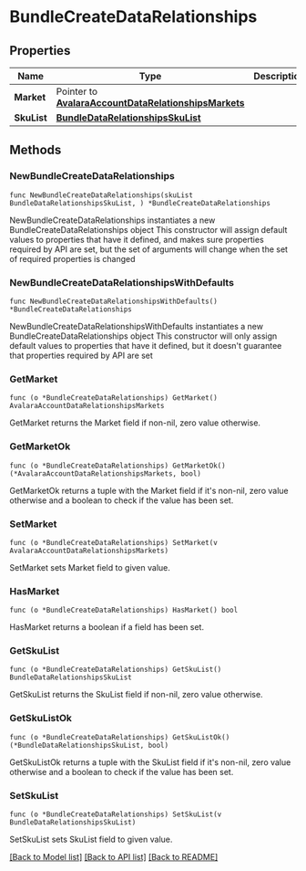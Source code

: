 # BundleCreateDataRelationships

## Properties

Name | Type | Description | Notes
------------ | ------------- | ------------- | -------------
**Market** | Pointer to [**AvalaraAccountDataRelationshipsMarkets**](AvalaraAccountDataRelationshipsMarkets.md) |  | [optional] 
**SkuList** | [**BundleDataRelationshipsSkuList**](BundleDataRelationshipsSkuList.md) |  | 

## Methods

### NewBundleCreateDataRelationships

`func NewBundleCreateDataRelationships(skuList BundleDataRelationshipsSkuList, ) *BundleCreateDataRelationships`

NewBundleCreateDataRelationships instantiates a new BundleCreateDataRelationships object
This constructor will assign default values to properties that have it defined,
and makes sure properties required by API are set, but the set of arguments
will change when the set of required properties is changed

### NewBundleCreateDataRelationshipsWithDefaults

`func NewBundleCreateDataRelationshipsWithDefaults() *BundleCreateDataRelationships`

NewBundleCreateDataRelationshipsWithDefaults instantiates a new BundleCreateDataRelationships object
This constructor will only assign default values to properties that have it defined,
but it doesn't guarantee that properties required by API are set

### GetMarket

`func (o *BundleCreateDataRelationships) GetMarket() AvalaraAccountDataRelationshipsMarkets`

GetMarket returns the Market field if non-nil, zero value otherwise.

### GetMarketOk

`func (o *BundleCreateDataRelationships) GetMarketOk() (*AvalaraAccountDataRelationshipsMarkets, bool)`

GetMarketOk returns a tuple with the Market field if it's non-nil, zero value otherwise
and a boolean to check if the value has been set.

### SetMarket

`func (o *BundleCreateDataRelationships) SetMarket(v AvalaraAccountDataRelationshipsMarkets)`

SetMarket sets Market field to given value.

### HasMarket

`func (o *BundleCreateDataRelationships) HasMarket() bool`

HasMarket returns a boolean if a field has been set.

### GetSkuList

`func (o *BundleCreateDataRelationships) GetSkuList() BundleDataRelationshipsSkuList`

GetSkuList returns the SkuList field if non-nil, zero value otherwise.

### GetSkuListOk

`func (o *BundleCreateDataRelationships) GetSkuListOk() (*BundleDataRelationshipsSkuList, bool)`

GetSkuListOk returns a tuple with the SkuList field if it's non-nil, zero value otherwise
and a boolean to check if the value has been set.

### SetSkuList

`func (o *BundleCreateDataRelationships) SetSkuList(v BundleDataRelationshipsSkuList)`

SetSkuList sets SkuList field to given value.



[[Back to Model list]](../README.md#documentation-for-models) [[Back to API list]](../README.md#documentation-for-api-endpoints) [[Back to README]](../README.md)


